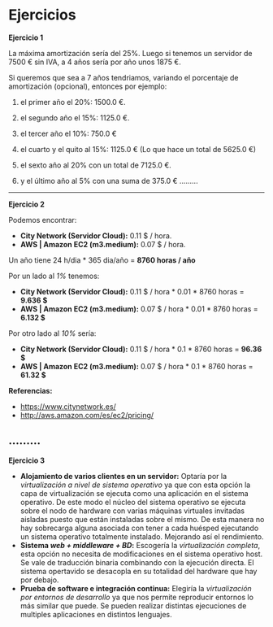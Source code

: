 # Ejercicios

__Ejercicio 1__ 

La máxima amortización sería del 25%. Luego si tenemos un servidor de 7500 € sin IVA, a 4 años sería por año unos 1875 €.

Si queremos que sea a 7 años tendriamos, variando el porcentaje de amortización (opcional), entonces por ejemplo:
1. el primer año el 20%: 1500.0 €. 

2. el segundo año el 15%: 1125.0 €.

3. el tercer año el 10%: 750.0 €

4. el cuarto y el quito al 15%: 1125.0 €
(Lo que hace un total de 5625.0 €)

5. el sexto año al 20% con un total de 7125.0 €.

6. y el último año al 5% con una suma de 375.0 €
.........
---------

__Ejercicio 2__

Podemos encontrar:
- **City Network (Servidor Cloud):** 0.11 $ / hora.
- **AWS | Amazon EC2 (m3.medium):**  0.07 $ / hora.

Un año tiene 24 h/dia * 365 dia/año = **8760 horas / año**

Por un lado al *1%* tenemos:
- **City Network (Servidor Cloud):** 0.11 $ / hora * 0.01 * 8760 horas = **9.636 $**
- **AWS | Amazon EC2 (m3.medium):** 0.07 $ / hora * 0.01 * 8760 horas = **6.132 $**

Por otro lado al *10%* sería:
- **City Network (Servidor Cloud):** 0.11 $ / hora * 0.1 * 8760 horas = **96.36 $**
- **AWS | Amazon EC2 (m3.medium):** 0.07 $ / hora * 0.1 * 8760 horas = **61.32 $**


**Referencias:**
  
  * https://www.citynetwork.es/
  * http://aws.amazon.com/es/ec2/pricing/

.........
---------
__Ejercicio 3__
- **Alojamiento de varios clientes en un servidor:** 
Optaría por la *virtualización a nivel de sistema operativo* ya que con esta opción la capa de virtualización se ejecuta como una aplicación en el sistema operativo. De este modo el núcleo del sistema operativo se ejecuta sobre el nodo de hardware con varias máquinas virtuales invitadas aisladas puesto que están instaladas sobre el mismo. De esta manera no hay sobrecarga alguna asociada con tener a cada huésped ejecutando un sistema operativo totalmente instalado. Mejorando así el rendimiento.
- **Sistema *web + middleware + BD*:**
Escogería la *virtualización completa*, esta opción no necesita de modificaciones en el sistema operativo host. Se vale de traducción binaria combinando con la ejecución directa. El sistema opertavido se desacopla en su totalidad del hardware que hay por debajo. 
- **Prueba de software e integración continua:**
Elegiría la *virtualización por entornos de desarrollo* ya que nos permite reproducir entornos lo más similar que puede. Se pueden realizar distintas ejecuciones de multiples aplicaciones en distintos lenguajes. 
